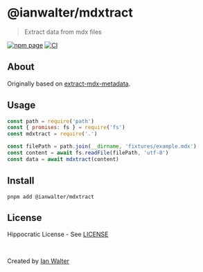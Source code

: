 # @ianwalter/mdxtract
> Extract data from mdx files

[![npm page][npmImage]][npmUrl]
[![CI][ciImage]][ciUrl]

## About

Originally based on [extract-mdx-metadata][emmUrl].

## Usage

```js
const path = require('path')
const { promises: fs } = require('fs')
const mdxtract = require('.')

const filePath = path.join(__dirname, 'fixtures/example.mdx')
const content = await fs.readFile(filePath, 'utf-8')
const data = await mdxtract(content)
```

## Install

```
pnpm add @ianwalter/mdxtract
```

## License

Hippocratic License - See [LICENSE][licenseUrl]

&nbsp;

Created by [Ian Walter](https://ianwalter.dev)

[npmImage]: https://img.shields.io/npm/v/@ianwalter/mdxtract.svg
[npmUrl]: https://www.npmjs.com/package/@ianwalter/mdxtract
[ciImage]: https://github.com/ianwalter/mdxtract/workflows/CI/badge.svg
[ciUrl]: https://github.com/ianwalter/mdxtract/actions
[emmUrl]: https://github.com/manovotny/extract-mdx-metadata
[licenseUrl]: https://github.com/ianwalter/mdxtract/blob/main/LICENSE
